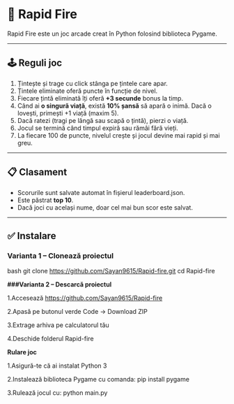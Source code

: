 # 🎯 Rapid Fire

Rapid Fire este un joc arcade creat în Python folosind biblioteca Pygame.

---

## 🕹️ Reguli joc

1. Țintește și trage cu click stânga pe țintele care apar.
2. Țintele eliminate oferă puncte în funcție de nivel.
3. Fiecare țintă eliminată îți oferă **+3 secunde** bonus la timp.
4. Când ai **o singură viață**, există **10% șansă** să apară o inimă. Dacă o lovești, primești +1 viață (maxim 5).
5. Dacă ratezi (tragi pe lângă sau scapă o țintă), pierzi o viață.
6. Jocul se termină când timpul expiră sau rămâi fără vieți.
7. La fiecare 100 de puncte, nivelul crește și jocul devine mai rapid și mai greu.

---

## 📋 Clasament

- Scorurile sunt salvate automat în fișierul leaderboard.json.
- Este păstrat **top 10**.
- Dacă joci cu același nume, doar cel mai bun scor este salvat.

---

## ✅ Instalare

### Varianta 1 – Clonează proiectul

bash
git clone https://github.com/Sayan9615/Rapid-fire.git
cd Rapid-fire

**###Varianta 2 – Descarcă proiectul**

1.Accesează https://github.com/Sayan9615/Rapid-fire

2.Apasă pe butonul verde Code → Download ZIP

3.Extrage arhiva pe calculatorul tău

4.Deschide folderul Rapid-fire

**Rulare joc**

1.Asigură-te că ai instalat Python 3

2.Instalează biblioteca Pygame cu comanda:
  pip install pygame

3.Rulează jocul cu:
  python main.py

